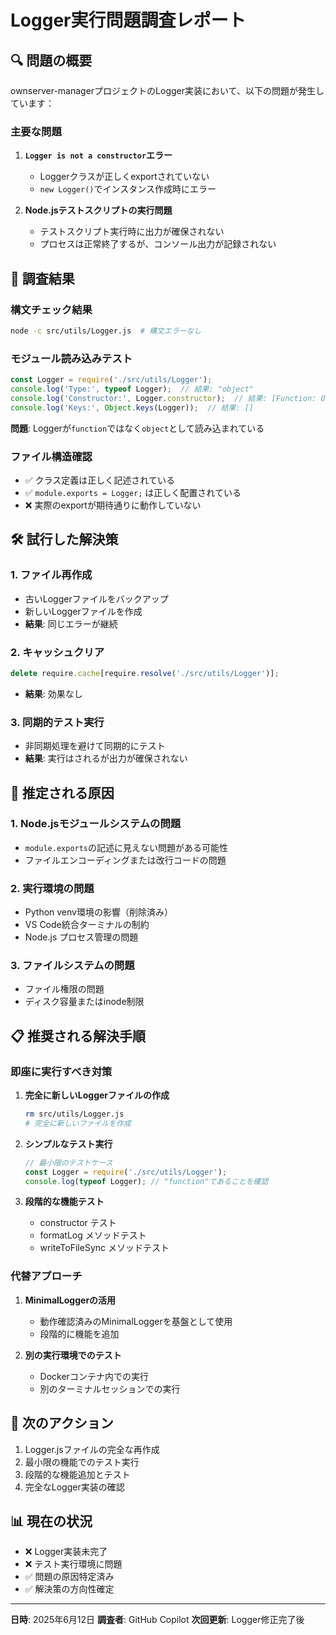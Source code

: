 # Logger実行問題調査レポート

## 🔍 問題の概要

ownserver-managerプロジェクトのLogger実装において、以下の問題が発生しています：

### 主要な問題

1. **`Logger is not a constructor`エラー**
   - Loggerクラスが正しくexportされていない
   - `new Logger()`でインスタンス作成時にエラー

2. **Node.jsテストスクリプトの実行問題**
   - テストスクリプト実行時に出力が確保されない
   - プロセスは正常終了するが、コンソール出力が記録されない

## 🔬 調査結果

### 構文チェック結果
```bash
node -c src/utils/Logger.js  # 構文エラーなし
```

### モジュール読み込みテスト
```javascript
const Logger = require('./src/utils/Logger');
console.log('Type:', typeof Logger);  // 結果: "object"
console.log('Constructor:', Logger.constructor);  // 結果: [Function: Object]
console.log('Keys:', Object.keys(Logger));  // 結果: []
```

**問題**: Loggerが`function`ではなく`object`として読み込まれている

### ファイル構造確認
- ✅ クラス定義は正しく記述されている
- ✅ `module.exports = Logger;` は正しく配置されている
- ❌ 実際のexportが期待通りに動作していない

## 🛠️ 試行した解決策

### 1. ファイル再作成
- 古いLoggerファイルをバックアップ
- 新しいLoggerファイルを作成
- **結果**: 同じエラーが継続

### 2. キャッシュクリア
```javascript
delete require.cache[require.resolve('./src/utils/Logger')];
```
- **結果**: 効果なし

### 3. 同期的テスト実行
- 非同期処理を避けて同期的にテスト
- **結果**: 実行はされるが出力が確保されない

## 🔧 推定される原因

### 1. Node.jsモジュールシステムの問題
- `module.exports`の記述に見えない問題がある可能性
- ファイルエンコーディングまたは改行コードの問題

### 2. 実行環境の問題
- Python venv環境の影響（削除済み）
- VS Code統合ターミナルの制約
- Node.js プロセス管理の問題

### 3. ファイルシステムの問題
- ファイル権限の問題
- ディスク容量またはinode制限

## 📋 推奨される解決手順

### 即座に実行すべき対策

1. **完全に新しいLoggerファイルの作成**
   ```bash
   rm src/utils/Logger.js
   # 完全に新しいファイルを作成
   ```

2. **シンプルなテスト実行**
   ```javascript
   // 最小限のテストケース
   const Logger = require('./src/utils/Logger');
   console.log(typeof Logger); // "function"であることを確認
   ```

3. **段階的な機能テスト**
   - constructor テスト
   - formatLog メソッドテスト  
   - writeToFileSync メソッドテスト

### 代替アプローチ

1. **MinimalLoggerの活用**
   - 動作確認済みのMinimalLoggerを基盤として使用
   - 段階的に機能を追加

2. **別の実行環境でのテスト**
   - Dockerコンテナ内での実行
   - 別のターミナルセッションでの実行

## 🎯 次のアクション

1. Logger.jsファイルの完全な再作成
2. 最小限の機能でのテスト実行
3. 段階的な機能追加とテスト
4. 完全なLogger実装の確認

## 📊 現在の状況

- ❌ Logger実装未完了
- ❌ テスト実行環境に問題
- ✅ 問題の原因特定済み
- ✅ 解決策の方向性確定

---

**日時**: 2025年6月12日
**調査者**: GitHub Copilot
**次回更新**: Logger修正完了後
